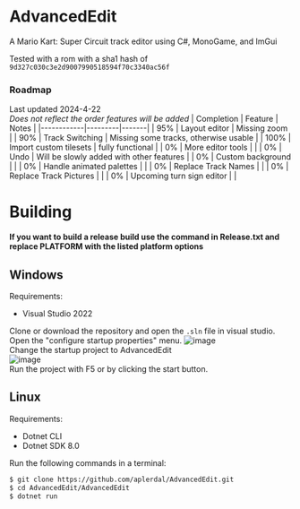 # AdvancedEdit
A Mario Kart: Super Circuit track editor using C#, MonoGame, and ImGui

Tested with a rom with a sha1 hash of `9d327c030c3e2d9007990518594f70c3340ac56f`

### Roadmap
Last updated 2024-4-22\
*Does not reflect the order features will be added*
| Completion | Feature | Notes |
|------------|---------|-------|
|  95%       | Layout editor | Missing zoom |
|  90%       | Track Switching | Missing some tracks, otherwise usable |
|  100%      | Import custom tilesets | fully functional |
|   0%       | More editor tools |  |
|   0%       | Undo | Will be slowly added with other features |
|   0%       | Custom background |  |
|   0%       | Handle animated palettes |  |
|   0%       | Replace Track Names |  |
|   0%       | Replace Track Pictures |  |
|   0%       | Upcoming turn sign editor |  |

# Building
**If you want to build a release build use the command in Release.txt and replace PLATFORM with the listed platform options**
## Windows
Requirements:
 - Visual Studio 2022

Clone or download the repository and open the `.sln` file in visual studio. Open the "configure startup properties" menu.
![image](https://github.com/aplerdal/AdvancedEdit/assets/59904070/82d43656-c483-48a2-bfbb-462c566e53aa)\
Change the startup project to AdvancedEdit\
![image](https://github.com/aplerdal/AdvancedEdit/assets/59904070/24a26863-0cc6-4be5-92eb-abbe3707a426)\
Run the project with F5 or by clicking the start button.
## Linux
Requirements:
 - Dotnet CLI
 - Dotnet SDK 8.0

Run the following commands in a terminal:
```bash
$ git clone https://github.com/aplerdal/AdvancedEdit.git
$ cd AdvancedEdit/AdvancedEdit
$ dotnet run
```
